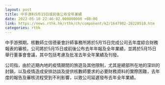 ```yaml
---
layout: post
title: 中手游料5月15日或前後公布全年業績
date: 2022-05-10 22:46:02.000000000 +08:00
link: https://news.rthk.hk/rthk/ch/component/k2/1647902-20220510.htm
categories: rthk
---
```


中手游預期，核數師立信德豪會計師事務所將於5月15日完成公司去年度綜合財務報表的審核，公司將於5月15日或前後公布去年年報及全年業績，並將於5月15日舉行董事會會議，其中包括考慮及批准去年全年業績及刊發。

公司指，由於近期內地的疫情期間的旅遊及其他限制，尤其是總部所在地的深圳的封鎖，以及疫情造成安排訪談及提供核數師要求的必要財務資料的實際困難，去年度的報告及審核流程受到不利影響，以致公司延遲發布去年全年業績。
